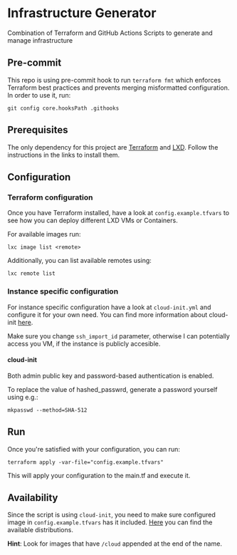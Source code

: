 # Infrastructure Generator

Combination of Terraform and GitHub Actions Scripts to generate and manage infrastructure

## Pre-commit

This repo is using pre-commit hook to run `terraform fmt` which enforces Terraform best practices and prevents merging misformatted configuration. 
In order to use it, run:

	git config core.hooksPath .githooks

## Prerequisites

The only dependency for this project are [Terraform](https://learn.hashicorp.com/tutorials/terraform/install-cli) and [LXD](https://linuxcontainers.org/lxd/getting-started-cli/). Follow the instructions in the links to install them.

## Configuration

### Terraform configuration

Once you have Terraform installed, have a look at `config.example.tfvars` to see how you can deploy different LXD VMs or Containers.

For available images run:

    lxc image list <remote>

Additionally, you can list available remotes using:

    lxc remote list

### Instance specific configuration

For instance specific configuration have a look at `cloud-init.yml` and configure it for your own need. You can find more information about cloud-init [here](https://cloudinit.readthedocs.io/en/latest/index.html).

Make sure you change `ssh_import_id` parameter, otherwise I can potentially access you VM, if the instance is publicly accesible.

#### cloud-init

Both admin public key and password-based authentication is enabled.

To replace the value of hashed_passwrd, generate a password yourself using e.g.:

	mkpasswd --method=SHA-512

## Run

Once you're satisfied with your configuration, you can run:

    terraform apply -var-file="config.example.tfvars"
    
This will apply your configuration to the main.tf and execute it.

## Availability

Since the script is using `cloud-init`, you need to make sure configured image in `config.example.tfvars` has it included. [Here](https://cloudinit.readthedocs.io/en/latest/topics/availability.html) you can find the available distributions. 

**Hint**: Look for images that have `/cloud` appended at the end of the name.
